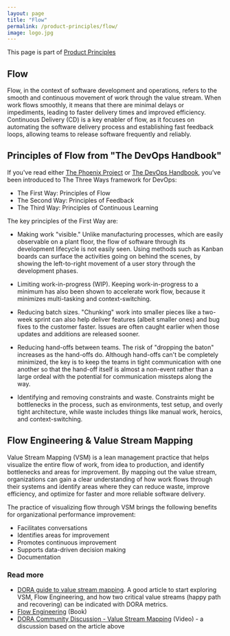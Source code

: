 ```yaml
---
layout: page
title: "Flow"
permalink: /product-principles/flow/
image: logo.jpg
---
```


This page is part of [Product Principles](/product-principles/)

## Flow

Flow, in the context of software development and operations, refers to the smooth and continuous movement of work through the value stream. When work flows smoothly, it means that there are minimal delays or impediments, leading to faster delivery times and improved efficiency. Continuous Delivery (CD) is a key enabler of flow, as it focuses on automating the software delivery process and establishing fast feedback loops, allowing teams to release software frequently and reliably.

## Principles of Flow from "The DevOps Handbook"

If you've read either [The Phoenix Project](https://www.goodreads.com/book/show/17255186-the-phoenix-project) or [The DevOps Handbook](https://www.goodreads.com/book/show/26083308-the-devops-handbook), you’ve been introduced to The Three Ways framework for DevOps:

* The First Way: Principles of Flow
* The Second Way: Principles of Feedback
* The Third Way: Principles of Continuous Learning

The key principles of the First Way are:

* Making work "visible." Unlike manufacturing processes, which are easily observable on a plant floor, the flow of software through its development lifecycle is not easily seen. Using methods such as Kanban boards can surface the activities going on behind the scenes, by showing the left-to-right movement of a user story through the development phases.

* Limiting work-in-progress (WIP). Keeping work-in-progress to a minimum has also been shown to accelerate work flow, because it minimizes multi-tasking and context-switching.

* Reducing batch sizes. "Chunking" work into smaller pieces like a two-week sprint can also help deliver features (albeit smaller ones) and bug fixes to the customer faster. Issues are often caught earlier when those updates and additions are released sooner.

* Reducing hand-offs between teams. The risk of "dropping the baton" increases as the hand-offs do. Although hand-offs can't be completely minimized, the key is to keep the teams in tight communication with one another so that the hand-off itself is almost a non-event rather than a large ordeal with the potential for communication missteps along the way.

* Identifying and removing constraints and waste. Constraints might be bottlenecks in the process, such as environments, test setup, and overly tight architecture, while waste includes things like manual work, heroics, and context-switching.

## Flow Engineering & Value Stream Mapping

Value Stream Mapping (VSM) is a lean management practice that helps visualize the entire flow of work, from idea to production, and identify bottlenecks and areas for improvement. By mapping out the value stream, organizations can gain a clear understanding of how work flows through their systems and identify areas where they can reduce waste, improve efficiency, and optimize for faster and more reliable software delivery.

The practice of visualizing flow through VSM brings the following benefits for organizational performance improvement:

* Facilitates conversations
* Identifies areas for improvement
* Promotes continuous improvement
* Supports data-driven decision making
* Documentation

### Read more

* [DORA guide to value stream mapping](https://dora.dev/guides/value-stream-management/). A good article to start exploring VSM, Flow Engineering, and how two critical value streams (happy path and recovering) can be indicated with DORA metrics.
* [Flow Engineering](https://www.goodreads.com/book/show/126132673-flow-engineering) (Book)
* [DORA Community Discussion - Value Stream Mapping](https://www.youtube.com/watch?v=HBEtKSIznn0&ab_channel=DORA) (Video) - a discussion based on the article above